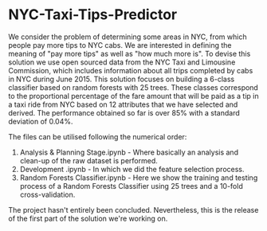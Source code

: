 # NYC-Taxi-Tips-Predictor


We consider the problem of determining some areas in NYC, from which people pay more tips to NYC cabs. We are interested in defining the meaning of "pay more tips" as well as "how much more is". To devise this solution we use open sourced data from the NYC Taxi and Limousine Commission, which includes information about all trips completed by cabs in NYC during June 2015. This solution focuses on building a 6-class classifier based on random forests with 25 trees. These classes correspond to the proportional percentage of the fare amount that will be paid as a tip in a taxi ride from NYC based on 12 attributes that we have selected and derived. The performance obtained so far is over 85% with a standard deviation of 0.04%.

The files can be utilised following the numerical order:

1. Analysis & Planning Stage.ipynb - Where basically an analysis and clean-up of the raw dataset is performed.
2. Development .ipynb - In which we did the feature selection process.
3. Random Forests Classifier.ipynb - Here we show the training and testing process of a Random Forests Classifier using 25 trees and a 10-fold cross-validation.


The project hasn't entirely been concluded. Nevertheless, this is the release of the first part of the solution we're working on.
